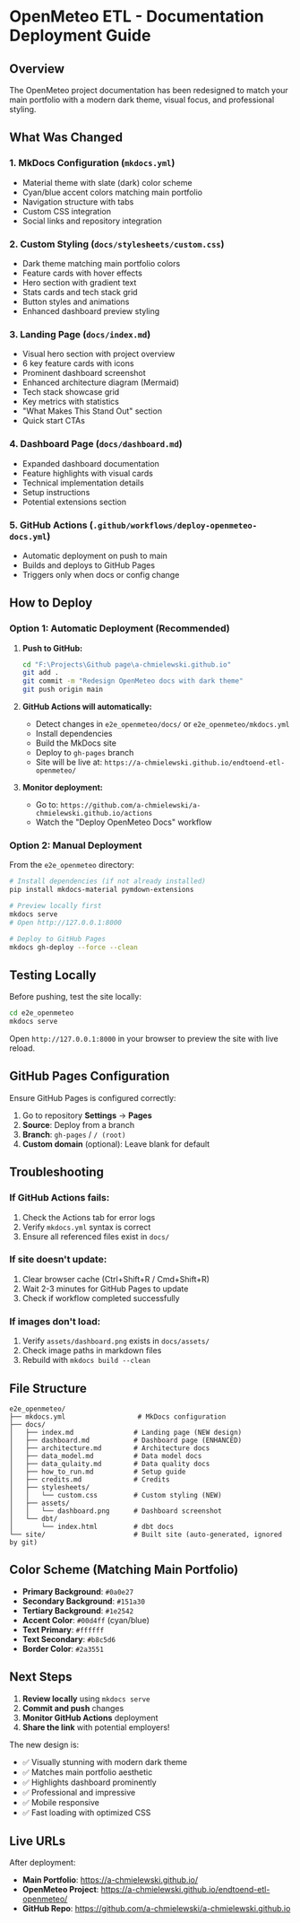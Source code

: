 # OpenMeteo ETL - Documentation Deployment Guide

## Overview

The OpenMeteo project documentation has been redesigned to match your main portfolio with a modern dark theme, visual focus, and professional styling.

## What Was Changed

### 1. **MkDocs Configuration** (`mkdocs.yml`)
- Material theme with slate (dark) color scheme
- Cyan/blue accent colors matching main portfolio
- Navigation structure with tabs
- Custom CSS integration
- Social links and repository integration

### 2. **Custom Styling** (`docs/stylesheets/custom.css`)
- Dark theme matching main portfolio colors
- Feature cards with hover effects
- Hero section with gradient text
- Stats cards and tech stack grid
- Button styles and animations
- Enhanced dashboard preview styling

### 3. **Landing Page** (`docs/index.md`)
- Visual hero section with project overview
- 6 key feature cards with icons
- Prominent dashboard screenshot
- Enhanced architecture diagram (Mermaid)
- Tech stack showcase grid
- Key metrics with statistics
- "What Makes This Stand Out" section
- Quick start CTAs

### 4. **Dashboard Page** (`docs/dashboard.md`)
- Expanded dashboard documentation
- Feature highlights with visual cards
- Technical implementation details
- Setup instructions
- Potential extensions section

### 5. **GitHub Actions** (`.github/workflows/deploy-openmeteo-docs.yml`)
- Automatic deployment on push to main
- Builds and deploys to GitHub Pages
- Triggers only when docs or config change

## How to Deploy

### Option 1: Automatic Deployment (Recommended)

1. **Push to GitHub:**
   ```bash
   cd "F:\Projects\Github page\a-chmielewski.github.io"
   git add .
   git commit -m "Redesign OpenMeteo docs with dark theme"
   git push origin main
   ```

2. **GitHub Actions will automatically:**
   - Detect changes in `e2e_openmeteo/docs/` or `e2e_openmeteo/mkdocs.yml`
   - Install dependencies
   - Build the MkDocs site
   - Deploy to `gh-pages` branch
   - Site will be live at: `https://a-chmielewski.github.io/endtoend-etl-openmeteo/`

3. **Monitor deployment:**
   - Go to: `https://github.com/a-chmielewski/a-chmielewski.github.io/actions`
   - Watch the "Deploy OpenMeteo Docs" workflow

### Option 2: Manual Deployment

From the `e2e_openmeteo` directory:

```bash
# Install dependencies (if not already installed)
pip install mkdocs-material pymdown-extensions

# Preview locally first
mkdocs serve
# Open http://127.0.0.1:8000

# Deploy to GitHub Pages
mkdocs gh-deploy --force --clean
```

## Testing Locally

Before pushing, test the site locally:

```bash
cd e2e_openmeteo
mkdocs serve
```

Open `http://127.0.0.1:8000` in your browser to preview the site with live reload.

## GitHub Pages Configuration

Ensure GitHub Pages is configured correctly:

1. Go to repository **Settings** → **Pages**
2. **Source**: Deploy from a branch
3. **Branch**: `gh-pages` / `/ (root)`
4. **Custom domain** (optional): Leave blank for default

## Troubleshooting

### If GitHub Actions fails:

1. Check the Actions tab for error logs
2. Verify `mkdocs.yml` syntax is correct
3. Ensure all referenced files exist in `docs/`

### If site doesn't update:

1. Clear browser cache (Ctrl+Shift+R / Cmd+Shift+R)
2. Wait 2-3 minutes for GitHub Pages to update
3. Check if workflow completed successfully

### If images don't load:

1. Verify `assets/dashboard.png` exists in `docs/assets/`
2. Check image paths in markdown files
3. Rebuild with `mkdocs build --clean`

## File Structure

```
e2e_openmeteo/
├── mkdocs.yml                  # MkDocs configuration
├── docs/
│   ├── index.md               # Landing page (NEW design)
│   ├── dashboard.md           # Dashboard page (ENHANCED)
│   ├── architecture.md        # Architecture docs
│   ├── data_model.md          # Data model docs
│   ├── data_qulaity.md        # Data quality docs
│   ├── how_to_run.md          # Setup guide
│   ├── credits.md             # Credits
│   ├── stylesheets/
│   │   └── custom.css         # Custom styling (NEW)
│   ├── assets/
│   │   └── dashboard.png      # Dashboard screenshot
│   └── dbt/
│       └── index.html         # dbt docs
└── site/                      # Built site (auto-generated, ignored by git)
```

## Color Scheme (Matching Main Portfolio)

- **Primary Background**: `#0a0e27`
- **Secondary Background**: `#151a30`
- **Tertiary Background**: `#1e2542`
- **Accent Color**: `#00d4ff` (cyan/blue)
- **Text Primary**: `#ffffff`
- **Text Secondary**: `#b8c5d6`
- **Border Color**: `#2a3551`

## Next Steps

1. **Review locally** using `mkdocs serve`
2. **Commit and push** changes
3. **Monitor GitHub Actions** deployment
4. **Share the link** with potential employers!

The new design is:
- ✅ Visually stunning with modern dark theme
- ✅ Matches main portfolio aesthetic
- ✅ Highlights dashboard prominently
- ✅ Professional and impressive
- ✅ Mobile responsive
- ✅ Fast loading with optimized CSS

## Live URLs

After deployment:

- **Main Portfolio**: https://a-chmielewski.github.io/
- **OpenMeteo Project**: https://a-chmielewski.github.io/endtoend-etl-openmeteo/
- **GitHub Repo**: https://github.com/a-chmielewski/a-chmielewski.github.io

